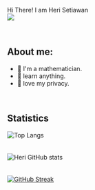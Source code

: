 Hi There! I am Heri Setiawan
<br/>
<a href="https://github.com/antonkomarev/github-profile-views-counter">
<img src="https://komarev.com/ghpvc/?username=heriswn">
</a>

<br/>

## About me:
- 🏫 I'm a mathematician.
- 🍃 learn anything.
- 🐫 love my privacy.

<br/>

## Statistics
![Top Langs](https://github-readme-stats.vercel.app/api/top-langs/?username=heriswn&layout=compact&theme=onedark)
<br/>
<br/>
<br/>
![Heri GitHub stats](https://github-readme-stats.vercel.app/api?username=heriswn&show_icons=true&theme=onedark)
<br/>
<br/>
<br/>
[![GitHub Streak](https://github-readme-streak-stats.herokuapp.com?user=heriswn&theme=dark&hide_border=true&date_format=M%20j%5B%2C%20Y%5D)](https://git.io/streak-stats)
